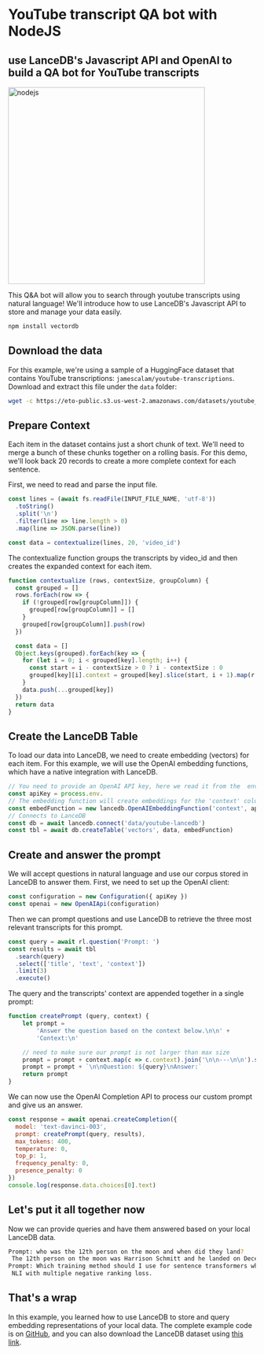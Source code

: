 # YouTube transcript QA bot with NodeJS

## use LanceDB's Javascript API and OpenAI to build a QA bot for YouTube transcripts

<img id="splash" width="400" alt="nodejs" src="https://github.com/lancedb/lancedb/assets/917119/3a140e75-bf8e-438a-a1e4-af14a72bcf98">

This Q&A bot will allow you to search through youtube transcripts using natural language! We'll introduce how to use LanceDB's Javascript API to store and manage your data easily.

```bash
npm install vectordb
```

## Download the data

For this example, we're using a sample of a HuggingFace dataset that contains YouTube transcriptions: `jamescalam/youtube-transcriptions`. Download and extract this file under the `data` folder:

```bash
wget -c https://eto-public.s3.us-west-2.amazonaws.com/datasets/youtube_transcript/youtube-transcriptions_sample.jsonl
```

## Prepare Context

Each item in the dataset contains just a short chunk of text. We'll need to merge a bunch of these chunks together on a rolling basis. For this demo, we'll look back 20 records to create a more complete context for each sentence.

First, we need to read and parse the input file.

```javascript
const lines = (await fs.readFile(INPUT_FILE_NAME, 'utf-8'))
  .toString()
  .split('\n')
  .filter(line => line.length > 0)
  .map(line => JSON.parse(line))

const data = contextualize(lines, 20, 'video_id')
```

The contextualize function groups the transcripts by video_id and then creates the expanded context for each item.

```javascript
function contextualize (rows, contextSize, groupColumn) {
  const grouped = []
  rows.forEach(row => {
    if (!grouped[row[groupColumn]]) {
      grouped[row[groupColumn]] = []
    }
    grouped[row[groupColumn]].push(row)
  })

  const data = []
  Object.keys(grouped).forEach(key => {
    for (let i = 0; i < grouped[key].length; i++) {
      const start = i - contextSize > 0 ? i - contextSize : 0
      grouped[key][i].context = grouped[key].slice(start, i + 1).map(r => r.text).join(' ')
    }
    data.push(...grouped[key])
  })
  return data
}
```

## Create the LanceDB Table

To load our data into LanceDB, we need to create embedding (vectors) for each item. For this example, we will use the OpenAI embedding functions, which have a native integration with LanceDB.

```javascript
// You need to provide an OpenAI API key, here we read it from the  environment variable
const apiKey = process.env.
// The embedding function will create embeddings for the 'context' column
const embedFunction = new lancedb.OpenAIEmbeddingFunction('context', apiKey)
// Connects to LanceDB
const db = await lancedb.connect('data/youtube-lancedb')
const tbl = await db.createTable('vectors', data, embedFunction)
```

## Create and answer the prompt

We will accept questions in natural language and use our corpus stored in LanceDB to answer them. First, we need to set up the OpenAI client:

```javascript
const configuration = new Configuration({ apiKey })
const openai = new OpenAIApi(configuration)
```

Then we can prompt questions and use LanceDB to retrieve the three most relevant transcripts for this prompt.

```javascript
const query = await rl.question('Prompt: ')
const results = await tbl
  .search(query)
  .select(['title', 'text', 'context'])
  .limit(3)
  .execute()
```

The query and the transcripts' context are appended together in a single prompt:

```javascript
function createPrompt (query, context) {
    let prompt =
        'Answer the question based on the context below.\n\n' +
        'Context:\n'

    // need to make sure our prompt is not larger than max size
    prompt = prompt + context.map(c => c.context).join('\n\n---\n\n').substring(0, 3750)
    prompt = prompt + `\n\nQuestion: ${query}\nAnswer:`
    return prompt
}
```

We can now use the OpenAI Completion API to process our custom prompt and give us an answer.

```javascript
const response = await openai.createCompletion({
  model: 'text-davinci-003',
  prompt: createPrompt(query, results),
  max_tokens: 400,
  temperature: 0,
  top_p: 1,
  frequency_penalty: 0,
  presence_penalty: 0
})
console.log(response.data.choices[0].text)
```

## Let's put it all together now

Now we can provide queries and have them answered based on your local LanceDB data.

```bash
Prompt: who was the 12th person on the moon and when did they land?
 The 12th person on the moon was Harrison Schmitt and he landed on December 11, 1972.
Prompt: Which training method should I use for sentence transformers when I only have pairs of related sentences?
 NLI with multiple negative ranking loss.
```

## That's a wrap

In this example, you learned how to use LanceDB to store and query embedding representations of your local data. The complete example code is on [GitHub](https://github.com/lancedb/lancedb/tree/main/node/examples), and you can also download the LanceDB dataset using [this link](https://eto-public.s3.us-west-2.amazonaws.com/datasets/youtube_transcript/youtube-lancedb.zip).

